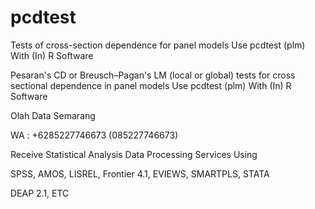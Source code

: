 # pcdtest
Tests of cross-section dependence for panel models Use pcdtest (plm) With (In) R Software

Pesaran's CD or Breusch–Pagan's LM (local or global) tests for cross sectional dependence in panel models Use pcdtest (plm) With (In) R Software

Olah Data Semarang

WA : +6285227746673 (085227746673)

Receive Statistical Analysis Data Processing Services Using

SPSS, AMOS, LISREL, Frontier 4.1, EVIEWS, SMARTPLS, STATA

DEAP 2.1, ETC
